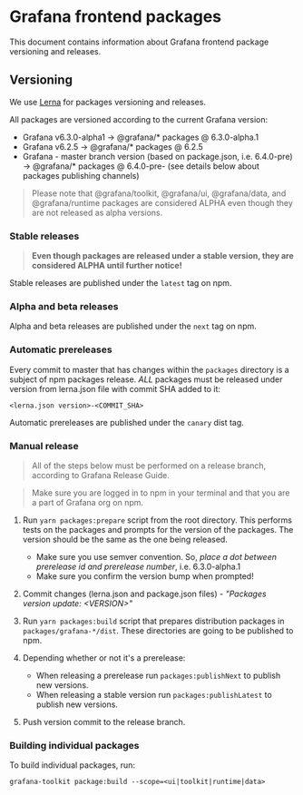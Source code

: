 # Grafana frontend packages

This document contains information about Grafana frontend package versioning and releases.

## Versioning
We use [Lerna](https://github.com/lerna/lerna) for packages versioning and releases.

All packages are versioned according to the current Grafana version:
- Grafana v6.3.0-alpha1 -> @grafana/* packages @ 6.3.0-alpha.1
- Grafana v6.2.5 -> @grafana/* packages @ 6.2.5
- Grafana - master branch version (based on package.json, i.e. 6.4.0-pre) -> @grafana/* packages @ 6.4.0-pre-<COMMIT-SHA> (see details below about packages publishing channels)

> Please note that @grafana/toolkit, @grafana/ui, @grafana/data, and @grafana/runtime packages are considered ALPHA even though they are not released as alpha versions.

### Stable releases
> **Even though packages are released under a stable version, they are considered ALPHA until further notice!**

Stable releases are published under the `latest` tag on npm.

### Alpha and beta releases
Alpha and beta releases are published under the `next` tag on npm.

### Automatic prereleases
Every commit to master that has changes within the `packages` directory is a subject of npm packages release. *ALL* packages must be released under version from lerna.json file with commit SHA added to it:

```
<lerna.json version>-<COMMIT_SHA>
```

Automatic prereleases are published under the `canary` dist tag.

### Manual release
> All of the steps below must be performed on a release branch, according to Grafana Release Guide.

> Make sure you are logged in to npm in your terminal and that you are a part of Grafana org on npm.

1. Run `yarn packages:prepare` script from the root directory. This performs tests on the packages and prompts for the version of the packages. The version should be the same as the one being released.
   - Make sure you use semver convention. So, *place a dot between prerelease id and prerelease number*, i.e. 6.3.0-alpha.1
   - Make sure you confirm the version bump when prompted!
2. Commit changes (lerna.json and package.json files) - *"Packages version update: \<VERSION\>"*
3. Run `yarn packages:build` script that prepares distribution packages in `packages/grafana-*/dist`. These directories are going to be published to npm.
4. Depending whether or not it's a prerelease:
   - When releasing a prerelease run `packages:publishNext` to publish new versions.
   - When releasing a stable version run `packages:publishLatest` to publish new versions.

5. Push version commit to the release branch.

### Building individual packages
To build individual packages, run: 

```
grafana-toolkit package:build --scope=<ui|toolkit|runtime|data>
```
